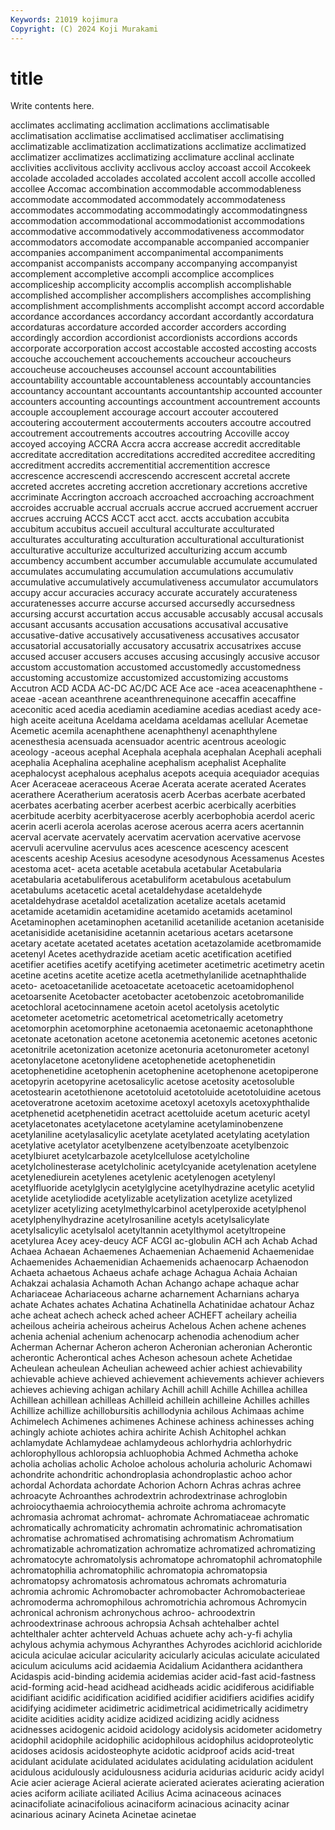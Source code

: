```yaml
---
Keywords: 21019 kojimura
Copyright: (C) 2024 Koji Murakami
---
```


# title

Write contents here.



 acclimates acclimating acclimation acclimations acclimatisable acclimatisation acclimatise acclimatised
acclimatiser acclimatising acclimatizable acclimatization acclimatizations acclimatize acclimatized acclimatizer acclimatizes acclimatizing
acclimature acclinal acclinate acclivities acclivitous acclivity acclivous accloy accoast accoil
Accokeek accolade accoladed accolades accolated accolent accoll accolle accolled accollee
Accomac accombination accommodable accommodableness accommodate accommodated accommodately accommodateness accommodates accommodating
accommodatingly accommodatingness accommodation accommodational accommodationist accommodations accommodative accommodatively accommodativeness accommodator
accommodators accomodate accompanable accompanied accompanier accompanies accompaniment accompanimental accompaniments accompanist
accompanists accompany accompanying accompanyist accomplement accompletive accompli accomplice accomplices accompliceship
accomplicity accomplis accomplish accomplishable accomplished accomplisher accomplishers accomplishes accomplishing accomplishment
accomplishments accomplisht accompt accord accordable accordance accordances accordancy accordant accordantly
accordatura accordaturas accordature accorded accorder accorders according accordingly accordion accordionist
accordionists accordions accords accorporate accorporation accost accostable accosted accosting accosts
accouche accouchement accouchements accoucheur accoucheurs accoucheuse accoucheuses accounsel account accountabilities
accountability accountable accountableness accountably accountancies accountancy accountant accountants accountantship accounted
accounter accounters accounting accountings accountment accountrement accounts accouple accouplement accourage
accourt accouter accoutered accoutering accouterment accouterments accouters accoutre accoutred accoutrement
accoutrements accoutres accoutring Accoville accoy accoyed accoying ACCRA Accra accra
accrease accredit accreditable accreditate accreditation accreditations accredited accreditee accrediting accreditment
accredits accrementitial accrementition accresce accrescence accrescendi accrescendo accrescent accretal accrete
accreted accretes accreting accretion accretionary accretions accretive accriminate Accrington accroach
accroached accroaching accroachment accroides accruable accrual accruals accrue accrued accruement
accruer accrues accruing ACCS ACCT acct acct. accts accubation accubita
accubitum accubitus accueil accultural acculturate acculturated acculturates acculturating acculturation acculturational
acculturationist acculturative acculturize acculturized acculturizing accum accumb accumbency accumbent accumber
accumulable accumulate accumulated accumulates accumulating accumulation accumulations accumulativ accumulative accumulatively
accumulativeness accumulator accumulators accupy accur accuracies accuracy accurate accurately accurateness
accuratenesses accurre accurse accursed accursedly accursedness accursing accurst accurtation accus
accusable accusably accusal accusals accusant accusants accusation accusations accusatival accusative
accusative-dative accusatively accusativeness accusatives accusator accusatorial accusatorially accusatory accusatrix accusatrixes
accuse accused accuser accusers accuses accusing accusingly accusive accusor accustom
accustomation accustomed accustomedly accustomedness accustoming accustomize accustomized accustomizing accustoms Accutron
ACD ACDA AC-DC AC/DC ACE Ace ace -acea aceacenaphthene -aceae
-acean aceanthrene aceanthrenequinone acecaffin acecaffine aceconitic aced acedia acediamin acediamine
acedias acediast acedy ace-high aceite aceituna Aceldama aceldama aceldamas acellular
Acemetae Acemetic acemila acenaphthene acenaphthenyl acenaphthylene acenesthesia acensuada acensuador acentric
acentrous aceologic aceology -aceous acephal Acephala acephala acephalan Acephali acephali
acephalia Acephalina acephaline acephalism acephalist Acephalite acephalocyst acephalous acephalus acepots
acequia acequiador acequias Acer Aceraceae aceraceous Acerae Acerata acerate acerated
Acerates acerathere Aceratherium aceratosis acerb Acerbas acerbate acerbated acerbates acerbating
acerber acerbest acerbic acerbically acerbities acerbitude acerbity acerbityacerose acerbly acerbophobia
acerdol aceric acerin acerli acerola acerolas acerose acerous acerra acers
acertannin acerval acervate acervately acervatim acervation acervative acervose acervuli acervuline
acervulus aces acescence acescency acescent acescents aceship Acesius acesodyne acesodynous
Acessamenus Acestes acestoma acet- aceta acetable acetabula acetabular Acetabularia acetabularia
acetabuliferous acetabuliform acetabulous acetabulum acetabulums acetacetic acetal acetaldehydase acetaldehyde acetaldehydrase
acetaldol acetalization acetalize acetals acetamid acetamide acetamidin acetamidine acetamido acetamids
acetaminol Acetaminophen acetaminophen acetanilid acetanilide acetanion acetaniside acetanisidide acetanisidine acetannin
acetarious acetars acetarsone acetary acetate acetated acetates acetation acetazolamide acetbromamide
acetenyl Acetes acethydrazide acetiam acetic acetification acetified acetifier acetifies acetify
acetifying acetimeter acetimetric acetimetry acetin acetine acetins acetite acetize acetla
acetmethylanilide acetnaphthalide aceto- acetoacetanilide acetoacetate acetoacetic acetoamidophenol acetoarsenite Acetobacter acetobacter
acetobenzoic acetobromanilide acetochloral acetocinnamene acetoin acetol acetolysis acetolytic acetometer acetometric
acetometrical acetometrically acetometry acetomorphin acetomorphine acetonaemia acetonaemic acetonaphthone acetonate acetonation
acetone acetonemia acetonemic acetones acetonic acetonitrile acetonization acetonize acetonuria acetonurometer
acetonyl acetonylacetone acetonylidene acetophenetide acetophenetidin acetophenetidine acetophenin acetophenine acetophenone acetopiperone
acetopyrin acetopyrine acetosalicylic acetose acetosity acetosoluble acetostearin acetothienone acetotoluid acetotoluide
acetotoluidine acetous acetoveratrone acetoxim acetoxime acetoxyl acetoxyls acetoxyphthalide acetphenetid acetphenetidin
acetract acettoluide acetum aceturic acetyl acetylacetonates acetylacetone acetylamine acetylaminobenzene acetylaniline
acetylasalicylic acetylate acetylated acetylating acetylation acetylative acetylator acetylbenzene acetylbenzoate acetylbenzoic
acetylbiuret acetylcarbazole acetylcellulose acetylcholine acetylcholinesterase acetylcholinic acetylcyanide acetylenation acetylene acetylenediurein
acetylenes acetylenic acetylenogen acetylenyl acetylfluoride acetylglycin acetylglycine acetylhydrazine acetylic acetylid
acetylide acetyliodide acetylizable acetylization acetylize acetylized acetylizer acetylizing acetylmethylcarbinol acetylperoxide
acetylphenol acetylphenylhydrazine acetylrosaniline acetyls acetylsalicylate acetylsalicylic acetylsalol acetyltannin acetylthymol acetyltropeine
acetylurea Acey acey-deucy ACF ACGI ac-globulin ACH ach Achab Achad
Achaea Achaean Achaemenes Achaemenian Achaemenid Achaemenidae Achaemenides Achaemenidian Achaemenids achaenocarp
Achaenodon Achaeta achaetous Achaeus achafe achage Achagua Achaia Achaian Achakzai
achalasia Achamoth Achan Achango achape achaque achar Achariaceae Achariaceous acharne
acharnement Acharnians acharya achate Achates achates Achatina Achatinella Achatinidae achatour
Achaz ache acheat achech acheck ached acheer ACHEFT acheilary acheilia
acheilous acheiria acheirous acheirus Achelous Achen achene achenes achenia achenial
achenium achenocarp achenodia achenodium acher Acherman Achernar Acheron acheron Acheronian
acheronian Acherontic acherontic Acherontical aches Acheson achesoun achete Achetidae Acheulean
acheulean Acheulian acheweed achier achiest achievability achievable achieve achieved achievement
achievements achiever achievers achieves achieving achigan achilary Achill achill Achille
Achillea achillea Achillean achillean achilleas Achilleid achillein achilleine Achilles achilles
Achillize achillize achillobursitis achillodynia achilous Achimaas achime Achimelech Achimenes achimenes
Achinese achiness achinesses aching achingly achiote achiotes achira achirite Achish
Achitophel achkan achlamydate Achlamydeae achlamydeous achlorhydria achlorhydric achlorophyllous achloropsia achluophobia
Achmed Achmetha achoke acholia acholias acholic Acholoe acholous acholuria acholuric
Achomawi achondrite achondritic achondroplasia achondroplastic achoo achor achordal Achordata achordate
Achorion Achorn Achras achras achree achroacyte Achroanthes achrodextrin achrodextrinase achroglobin
achroiocythaemia achroiocythemia achroite achroma achromacyte achromasia achromat achromat- achromate Achromatiaceae
achromatic achromatically achromaticity achromatin achromatinic achromatisation achromatise achromatised achromatising achromatism
Achromatium achromatizable achromatization achromatize achromatized achromatizing achromatocyte achromatolysis achromatope achromatophil
achromatophile achromatophilia achromatophilic achromatopia achromatopsia achromatopsy achromatosis achromatous achromats achromaturia
achromia achromic Achromobacter achromobacter Achromobacterieae achromoderma achromophilous achromotrichia achromous Achromycin
achronical achronism achronychous achroo- achroodextrin achroodextrinase achroous achropsia Achsah achtehalber
achtel achtelthaler achter achterveld Achuas achuete achy ach-y-fi achylia achylous
achymia achymous Achyranthes Achyrodes acichlorid acichloride acicula aciculae acicular acicularity
acicularly aciculas aciculate aciculated aciculum aciculums acid acidaemia Acidalium Acidanthera
acidanthera Acidaspis acid-binding acidemia acidemias acider acid-fast acid-fastness acid-forming acid-head
acidhead acidheads acidic acidiferous acidifiable acidifiant acidific acidification acidified acidifier
acidifiers acidifies acidify acidifying acidimeter acidimetric acidimetrical acidimetrically acidimetry acidite
acidities acidity acidize acidized acidizing acidly acidness acidnesses acidogenic acidoid
acidology acidolysis acidometer acidometry acidophil acidophile acidophilic acidophilous acidophilus acidoproteolytic
acidoses acidosis acidosteophyte acidotic acidproof acids acid-treat acidulant acidulate acidulated
acidulates acidulating acidulation acidulent acidulous acidulously acidulousness aciduria acidurias aciduric
acidy acidyl Acie acier acierage Acieral acierate acierated acierates acierating
acieration acies aciform aciliate aciliated Acilius Acima acinaceous acinaces acinacifoliate
acinacifolious acinaciform acinacious acinacity acinar acinarious acinary Acineta Acinetae acinetae
